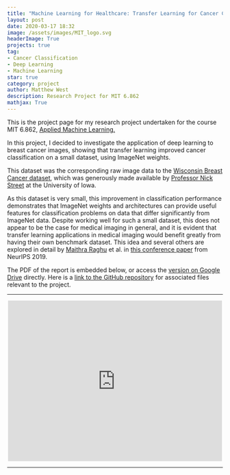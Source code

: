 ```yaml
---
title: "Machine Learning for Healthcare: Transfer Learning for Cancer Classification"
layout: post
date: 2020-03-17 18:32
image: /assets/images/MIT_logo.svg
headerImage: True
projects: true
tag:
- Cancer Classification
- Deep Learning
- Machine Learning
star: true
category: project
author: Matthew West
description: Research Project for MIT 6.862
mathjax: True
---
```


This is the project page for my research project undertaken for the course MIT 6.862, [Applied Machine Learning.](http://student.mit.edu/catalog/m6c.html#6.862)

In this project, I decided to investigate the application of deep learning to breast cancer images, showing that transfer learning improved cancer classification on a small dataset, using ImageNet weights.

This dataset was the corresponding raw image data to the [Wisconsin Breast Cancer dataset](https://archive.ics.uci.edu/ml/datasets/Breast+Cancer+Wisconsin+(Diagnostic)), which was generously made available by [Professor Nick Street](https://tippie.uiowa.edu/people/nick-street) at the University of Iowa.

As this dataset is very small, this improvement in classification performance demonstrates that ImageNet weights and architectures can provide useful features for classification problems on data that differ significantly from ImageNet data. Despite working well for such a small dataset, this does not appear to be the case for medical imaging in general, and it is evident that transfer learning applications in medical imaging would benefit greatly from having their own benchmark dataset. This idea and several others are explored in detail by [Maithra Raghu](https://twitter.com/maithra_raghu?ref_src=twsrc%5Egoogle%7Ctwcamp%5Eserp%7Ctwgr%5Eauthor) et al. in [this conference paper](https://arxiv.org/abs/1902.07208) from NeurIPS 2019. 

The PDF of the report is embedded below, or access the [version on Google Drive](https://drive.google.com/open?id=1dxnx8sTwUeU7kLTjMS-kvfIhBtRyebS6) directly. Here is a [link to the GitHub repository](https://github.com/mwestt/MIT-6.862) for associated files relevant to the project.


---

<center>
<embed src="https://drive.google.com/file/d/1dxnx8sTwUeU7kLTjMS-kvfIhBtRyebS6/preview" width="500" height="375">
</center>

---
